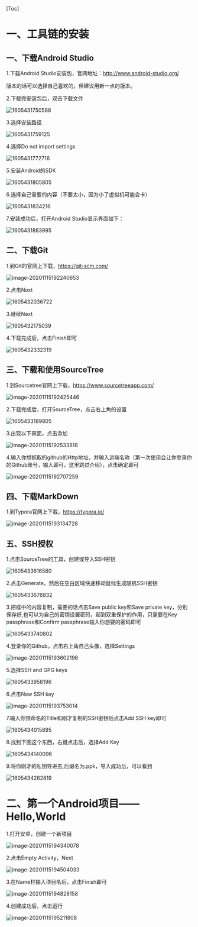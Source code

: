 [Toc]

# 一、工具链的安装

## 一、下载Android Studio

1.下载Android Studio安装包，官网地址：http://www.android-studio.org/

版本的话可以选择自己喜欢的，但建议用新一点的版本。

2.下载完安装包后，双击下载文件

![1605431750588](实验报告1.assets/1605431750588.png)

3.选择安装路径

![1605431759125](实验报告1.assets/1605431759125.png)

4.选择Do not import settings

![1605431772716](实验报告1.assets/1605431772716.png)

5.安装Android的SDK

![1605431805805](实验报告1.assets/1605431805805.png)

6.选择自己需要的内容（不要太小，因为小了虚拟机可能会卡）

![1605431834216](实验报告1.assets/1605431834216.png)

7.安装成功后，打开Android Studio显示界面如下：

![1605431883995](实验报告1.assets/1605431883995.png)

## 二、下载Git

1.到Git的官网上下载，https://git-scm.com/

![image-20201115192240653](实验报告1.assets/image-20201115192240653.png)

2.点击Next

![1605432036722](实验报告1.assets/1605432036722.png)

3.继续Next

![1605432175039](实验报告1.assets/1605432175039.png)

4.下载完成后，点击Finish即可

![1605432332319](实验报告1.assets/1605432332319.png)

## 三、下载和使用SourceTree

1.到Sourcetree官网上下载，https://www.sourcetreeapp.com/

![image-20201115192425446](实验报告1.assets/image-20201115192425446.png)

2.下载完成后，打开SourceTree，点击右上角的设置

![1605433189805](实验报告1.assets/1605433189805.png)

3.出现以下界面，点击添加

![image-20201115192533818](实验报告1.assets/image-20201115192533818.png)

4.输入你想抓取的github的Http地址，并输入远端名称（第一次使用会让你登录你的Github账号，输入即可，这里跳过介绍），点击确定即可

![image-20201115192707259](实验报告1.assets/image-20201115192707259.png)

## 四、下载MarkDown

1.到Typora官网上下载，https://typora.io/

![image-20201115193134728](实验报告1.assets/image-20201115193134728.png)

## 五、SSH授权

1.点击SourceTree的工具，创建或导入SSH密钥

![1605433616580](实验报告1.assets/1605433616580.png)

2.点击Generate，然后在空白区域快速移动鼠标生成随机SSH密钥

![1605433676832](实验报告1.assets/1605433676832.png)

3.把框中的内容复制，需要的话点击Save public key和Save private key，分别保存好,也可以为自己的密钥设置密码，起到双重保护的作用，只需要在Key passphrase和Confirm passphrase输入你想要的密码即可

![1605433740802](实验报告1.assets/1605433740802.png)

4.登录你的Github，点击右上角自己头像，选择Settings

![image-20201115193602196](实验报告1.assets/image-20201115193602196.png)

5.选择SSH and GPG keys

![1605433958196](实验报告1.assets/1605433958196.png)

6.点击New SSH key

![image-20201115193753014](实验报告1.assets/image-20201115193753014.png)

7.输入你预命名的Title和刚才复制的SSH密钥后点击Add SSH key即可

![1605434015895](实验报告1.assets/1605434015895.png)

8.找到下图这个东西，右键点击后，选择Add Key

![1605434140096](实验报告1.assets/1605434140096.png)

9.将你刚才的私钥导进去,后缀名为.ppk，导入成功后，可以看到

![1605434262819](实验报告1.assets/1605434262819.png)

# 二、第一个Android项目——Hello,World

1.打开安卓，创建一个新项目

![image-20201115194340078](实验报告1.assets/image-20201115194340078.png)

2.点击Empty Activity，Next

![image-20201115194504033](实验报告1.assets/image-20201115194504033.png)

3.在Name栏输入项目名后，点击Finish即可

![image-20201115194828158](实验报告1.assets/image-20201115194828158.png)

4.创建成功后，点击运行

![image-20201115195211808](实验报告1.assets/image-20201115195211808.png)

 